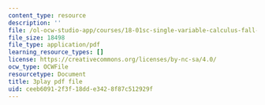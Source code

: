 ```yaml
---
content_type: resource
description: ''
file: /ol-ocw-studio-app/courses/18-01sc-single-variable-calculus-fall-2010/ceeb60912f3f18dde3428f87c512929f_e4cURLXGjrM.pdf
file_size: 18498
file_type: application/pdf
learning_resource_types: []
license: https://creativecommons.org/licenses/by-nc-sa/4.0/
ocw_type: OCWFile
resourcetype: Document
title: 3play pdf file
uid: ceeb6091-2f3f-18dd-e342-8f87c512929f
---
```


